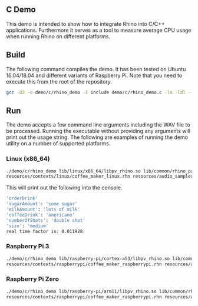 ## C Demo

This demo is intended to show how to integrate Rhino into C/C++ applications. Furthermore it serves as a tool to measure
average CPU usage when running Rhino on different platforms.

## Build

The following command compiles the demo. It has been tested on Ubuntu 16.04/18.04 and different variants of
Raspberry Pi. Note that you need to execute this from the root of the repository.

```bash
gcc -O3 -o demo/c/rhino_demo -I include demo/c/rhino_demo.c -lm -ldl --std-=c99
```

## Run

The demo accepts a few command line arguments including the WAV file to be processed. Running the executable without
providing any arguments will print out the usage string. The following are examples of running the demo utility on a
number of supported platforms.

### Linux (x86_64)

```bash
./demo/c/rhino_demo lib/linux/x86_64/libpv_rhino.so lib/common/rhino_params.pv \
resources/contexts/linux/coffee_maker_linux.rhn resources/audio_samples/test_within_context.wav
```

This will print out the following into the console.


```bash
'orderDrink'
'sugarAmount': 'some sugar'
'milkAmount': 'lots of milk'
'coffeeDrink': 'americano'
'numberOfShots': 'double shot'
'size': 'medium'
real time factor is: 0.011928
```

### Raspberry Pi 3

```bash
./demo/c/rhino_demo lib/raspberry-pi/cortex-a53/libpv_rhino.so lib/common/rhino_params.pv \
resources/contexts/raspberrypi/coffee_maker_raspberrypi.rhn resources/audio_samples/test_within_context.wav
```

### Raspberry Pi Zero

```bash
./demo/c/rhino_demo lib/raspberry-pi/arm11/libpv_rhino.so lib/common/rhino_params.pv \
resources/contexts/raspberrypi/coffee_maker_raspberrypi.rhn resources/audio_samples/test_within_context.wav
```
